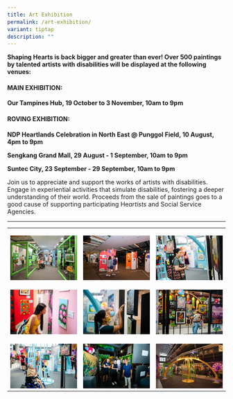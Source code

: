 ```yaml
---
title: Art Exhibition
permalink: /art-exhibition/
variant: tiptap
description: ""
---
```

<p><strong>Shaping Hearts is back bigger and greater than ever! Over 500 paintings by talented artists with disabilities will be displayed at the following venues:</strong>
</p>
<h4><strong>MAIN EXHIBITION:</strong></h4>
<p><strong>Our Tampines Hub, 19 October to 3 November, 10am to 9pm</strong>
</p>
<h4><strong>ROVING EXHIBITION:</strong></h4>
<p><strong>NDP Heartlands Celebration in North East @ Punggol Field, 10 August, 4pm to 9pm</strong>
</p>
<p><strong>Sengkang Grand Mall, 29 August - 1 September, 10am to 9pm</strong>
</p>
<p><strong>Suntec City, 23 September - 29 September, 10am to 9pm</strong>
</p>
<p>Join us to appreciate and support the works of artists with disabilities.
Engage in experiential activities that simulate disabilities, fostering
a deeper understanding of their world. Proceeds from the sale of paintings
goes to a good cause of supporting participating He<em>artists</em> and
Social Service Agencies.</p>
<hr>
<p></p>
<table style="minWidth: 75px">
<colgroup>
<col>
<col>
<col>
</colgroup>
<tbody>
<tr>
<th rowspan="1" colspan="1">
<p></p>
<div class="isomer-image-wrapper">
<img style="width: 100%" height="auto" width="100%" alt="" src="/images/AE1.jpg">
</div>
</th>
<th rowspan="1" colspan="1">
<p></p>
<div class="isomer-image-wrapper">
<img style="width: 100%" height="auto" width="100%" alt="" src="/images/AE2.jpg">
</div>
</th>
<th rowspan="1" colspan="1">
<p></p>
<div class="isomer-image-wrapper">
<img style="width: 100%" height="auto" width="100%" alt="" src="/images/AE3.jpg">
</div>
</th>
</tr>
<tr>
<td rowspan="1" colspan="1">
<p></p>
<div class="isomer-image-wrapper">
<img style="width: 100%" height="auto" width="100%" alt="" src="/images/AE4.jpg">
</div>
</td>
<td rowspan="1" colspan="1">
<p></p>
<div class="isomer-image-wrapper">
<img style="width: 100%" height="auto" width="100%" alt="" src="/images/AE5.jpg">
</div>
</td>
<td rowspan="1" colspan="1">
<p></p>
<div class="isomer-image-wrapper">
<img style="width: 100%" height="auto" width="100%" alt="" src="/images/AE6.jpg">
</div>
</td>
</tr>
<tr>
<td rowspan="1" colspan="1">
<p></p>
<div class="isomer-image-wrapper">
<img style="width: 100%" height="auto" width="100%" alt="" src="/images/AE7.jpg">
</div>
</td>
<td rowspan="1" colspan="1">
<p></p>
<div class="isomer-image-wrapper">
<img style="width: 100%" height="auto" width="100%" alt="" src="/images/AE8.jpg">
</div>
</td>
<td rowspan="1" colspan="1">
<p></p>
<div class="isomer-image-wrapper">
<img style="width: 100%" height="auto" width="100%" alt="" src="/images/AE9.jpg">
</div>
</td>
</tr>
</tbody>
</table>
<p></p>